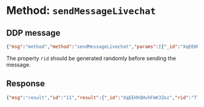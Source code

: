 # Method: `sendMessageLivechat`

## DDP message

```json
{"msg":"method","method":"sendMessageLivechat","params":[{"_id":"XqEEHhQHvhFmK3Zoz","rid":"TT9iMmzusfcLq8sv2","msg":"test","token":"7T4jzes7rX3Fr6cQ2"}],"id":"11"}
```

The property `rid` should be generated randomly before sending the message.

## Response

```json
{"msg":"result","id":"11","result":{"_id":"XqEEHhQHvhFmK3Zoz","rid":"TT9iMmzusfcLq8sv2","msg":"test","token":"7T4jzes7rX3Fr6cQ2","alias":"poqiqwp1o2","ts":{"$date":1494874057495},"u":{"_id":"4Zo8JcXynkMrXbFMN","username":"guest-82"},"_updatedAt":{"$date":1494874057498},"newRoom":true,"showConnecting":false}}
```
